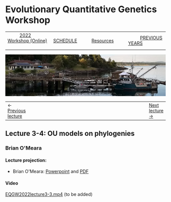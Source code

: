 
# Evolutionary Quantitative Genetics Workshop #

|        |        |        |    |
|--------|---------------------------------------------|--------------------|------------------------------------------|
| &nbsp;&nbsp;&nbsp;&nbsp;&nbsp;&nbsp;&nbsp;&nbsp;&nbsp; [2022 Workshop (Online)](/index.html) &nbsp;&nbsp;&nbsp;&nbsp;&nbsp;&nbsp;&nbsp;&nbsp;&nbsp; | &nbsp;&nbsp;&nbsp;&nbsp;&nbsp;&nbsp;&nbsp;&nbsp;&nbsp;&nbsp;&nbsp;&nbsp; [SCHEDULE](schedule.html) &nbsp;&nbsp;&nbsp;&nbsp;&nbsp;&nbsp;&nbsp;&nbsp;&nbsp; | &nbsp;&nbsp;&nbsp;&nbsp;&nbsp;&nbsp;&nbsp;&nbsp;&nbsp;&nbsp;&nbsp;&nbsp; [Resources](resources.html) &nbsp;&nbsp;&nbsp;&nbsp;&nbsp;&nbsp;&nbsp;&nbsp;&nbsp; | &nbsp;&nbsp;&nbsp;&nbsp;&nbsp;&nbsp;&nbsp;&nbsp;&nbsp; [PREVIOUS YEARS](previous.html) &nbsp;&nbsp;&nbsp;&nbsp;&nbsp;&nbsp; |


<div align="left">
<img src="/media/FHLimage2018b.jpg" alt="FHL waterfront in 2018">
</div>

<table><tr><td>&larr; <a href="lecture3-2.html">Previous lecture</a></td><td width="665">&nbsp;</td><td> <a href="lecture4-1.html">Next lecture &rarr;</a></td></tr></table>

  

## Lecture 3-4: OU models on phylogenies ##

### Brian O'Meara ###
  
#### Lecture projection: ####

* Brian O'Meara: [Powerpoint](https://drive.google.com/file/d/1c9h6XQ8-xIhKFKB_hhLp6qkIfGbTp8gu/view?usp=sharing) and [PDF](https://drive.google.com/file/d/1OurRKzePbqBJCYm27-tuq1GJdYODGJhl/view?usp=sharing)

#### Video ####

[EQGW2022lecture3-3.mp4]() (to be added)


